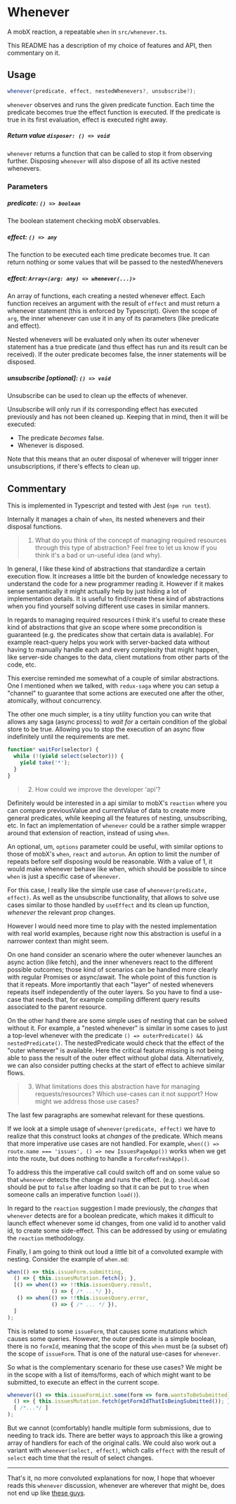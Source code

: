 # Whenever

A mobX reaction, a repeatable `when` in `src/whenever.ts`.

This README has a description of my choice of features and API, then commentary on it.

## Usage

```js
whenever(predicate, effect, nestedWhenevers?, unsubscribe?);
```

`whenever` observes and runs the given predicate function. Each time the predicate becomes true the effect function is executed. If the predicate is true in its first evaluation, effect is executed right away.

##### Return value `disposer: () => void`

`whenever` returns a function that can be called to stop it from observing further. Disposing `whenever` will also dispose of all its active nested whenevers.

### Parameters

##### predicate: `() => boolean`

The boolean statement checking mobX observables.

##### effect: `() => any`

The function to be executed each time predicate becomes true. It can return nothing or some values that will be passed to the nestedWhenevers


##### effect: `Array<(arg: any) => whenever(...)>`

An array of functions, each creating a nested whenever effect. Each function receives an argument with the result of `effect` and must return a whenever statement (this is enforced by Typescript). Given the scope of `arg`, the inner whenever can use it in any of its parameters (like predicate and effect).

Nested whenevers will be evaluated only when its outer whenever statement has a true predicate (and thus effect has run and its result can be received). If the outer predicate becomes false, the inner statements will be disposed.

##### unsubscribe [optional]: `() => void`

Unsubscribe can be used to clean up the effects of whenever.

Unsubscribe will only run if its corresponding effect has executed previously and has not been cleaned up. Keeping that in mind, then it will be executed:
* The predicate *becomes* false.
* Whenever is disposed.

Note that this means that an outer disposal of whenever will trigger inner unsubscriptions, if there's effects to clean up.

## Commentary

This is implemented in Typescript and tested with Jest (`npm run test`).

Internally it manages a chain of `when`, its nested whenevers and their disposal functions.

> 1. What do you think of the concept of managing required resources through this type of abstraction? Feel free to let us know if you think it's a bad or un-useful idea (and why).

In general, I like these kind of abstractions that standardize a certain execution flow. It increases a little bit the burden of knowledge necessary to understand the code for a new programmer reading it. However if it makes sense semantically it might actually help by just hiding a lot of implementation details. It is useful to find/create these kind of abstractions when you find yourself solving different use cases in similar manners.

In regards to managing required resources I think it's useful to create these kind of abstractions that give an scope where some precondition is guaranteed (e.g. the predicates show that certain data is available). For example react-query helps you work with server-backed data without having to manually handle each and every complexity that might happen, like server-side changes to the data, client mutations from other parts of the code, etc.

This exercise reminded me somewhat of a couple of similar abstractions. One I mentioned when we talked, with `redux-saga` where you can setup a "channel" to guarantee that some actions are executed one after the other, atomically, without concurrency.

The other one much simpler, is a tiny utility function you can write that allows any saga (async process) to *wait for* a certain condition of the global store to be true. Allowing you to stop the execution of an async flow indefinitely until the requirements are met.

```js
function* waitFor(selector) {
  while (!(yield select(selector))) {
    yield take('*');
  }
}
```

> 2. How could we improve the developer 'api'?

Definitely would be interested in a api similar to mobX's `reaction` where you can compare previousValue and currentValue of data to create more general predicates, while keeping all the features of nesting, unsubscribing, etc. In fact an implementation of `whenever` could be a rather simple wrapper around that extension of reaction, instead of using `when`.

An optional, um, `options` parameter could be useful, with similar options to those of mobX's `when`, `react` and `autorun`. An option to limit the number of repeats before self disposing would be reasonable. With a value of 1, it would make whenever behave like when, which should be possible to since `when` is just a specific case of `whenever`.

For this case, I really like the simple use case of `whenever(predicate, effect)`. As well as the unsubscribe functionality, that allows to solve use cases similar to those handled by `useEffect` and its clean up function, *whenever* the relevant prop changes.

However I would need more time to play with the nested implementation with real world examples, because right now this abstraction is useful in a narrower context than might seem.

On one hand consider an scenario where the outer whenever launches an async action (like fetch), and the inner whenevers react to the different possible outcomes; those kind of scenarios can be handled more clearly with regular Promises or async/await. The whole point of this function is that it repeats. More importantly that each "layer" of nested whenevers repeats itself independently of the outer layers. So you have to find a use-case that needs that, for example compiling different query results associated to the parent resource.

On the other hand there are some simple uses of nesting that can be solved without it. For example, a "nested whenever" is similar in some cases to just a top-level whenever with the predicate `() => outerPredicate() && nestedPredicate()`. The nestedPredicate would check that the effect of the "outer whenever" is available. Here the critical feature missing is not being able to pass the result of the outer effect without global data. Alternatively, we can also consider putting checks at the start of effect to achieve similar flows.


> 3. What limitations does this abstraction have for managing requests/resources? Which use-cases can it not support?  How might we address those use cases?

The last few paragraphs are somewhat relevant for these questions.

If we look at a simple usage of `whenever(predicate, effect)` we have to realize that this construct looks at *changes* of the predicate. Which means that more imperative use cases are not handled. For example, `when(() => route.name === 'issues', () => new IssuesPageApp())` works when we get into the route, but does nothing to handle a `forceRefreshApp()`.

To address this the imperative call could switch off and on some value so that `whenever` detects the change and runs the effect. (e.g. `shouldLoad` should be put to `false` after loading so that it can be put to `true` when someone calls an imperative function `load()`).

In regard to the `reaction` suggestion I made previously, the *changes* that `whenever` detects are for a boolean predicate, which makes it difficult to launch effect whenever some id changes, from one valid id to another valid id, to create some side-effect. This can be addressed by using or emulating the `reaction` methodology.

Finally, I am going to think out loud a little bit of a convoluted example with nesting. Consider the example of `when.md`:

```js
when(() => this.issueForm.submitting,
  () => { this.issuesMutation.fetch(); },
  [() => when(() => !!this.issuesQuery.result,
              () => { /* ...*/ }),
   () => when(() => !!this.issuesQuery.error,
              () => { /* ... */ }),
  ]
);
```

This is related to some `issueForm`, that causes some mutations which causes some queries. However, the outer predicate is a simple boolean, there is no `formId`, meaning that the scope of this `when` must be (a subset of) the scope of `issueForm`. That is one of the natural use-cases for `whenever`.

So what is the complementary scenario for these use cases? We might be in the scope with a list of items/forms, each of which might want to be submitted, to execute an effect in the current scope.

```js
whenever(() => this.issueFormList.some(form => form.wantsToBeSubmitted),
  () => { this.issuesMutation.fetch(getFormIdThatIsBeingSubmitted()); },
  [ /*...*/ ]
);
```

But we cannot (comfortably) handle multiple form submissions, due to needing to track ids. There are better ways to approach this like a growing array of handlers for each of the original calls. We could also work out a variant with `whenever(select, effect)`, which calls `effect` with the result of `select` each time that the result of select changes.

---

That's it, no more convoluted explanations for now, I hope that whoever reads this `whenever` discussion, whenever are wherever that might be, does not end up like [these guys](https://www.youtube.com/watch?v=kTcRRaXV-fg).
